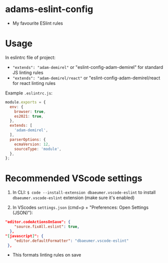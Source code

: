 # adams-eslint-config
- My favourite ESlint rules

# Usage
In eslintrc file of project:
- `"extends": "adam-demirel"` or "eslint-config-adam-demirel" for standard JS linting rules
- `"extends": "adam-demirel/react"` or "eslint-config-adam-demirel/react for react linting rules

Example `.eslintrc.js`:
```js
module.exports = {
  env: {
    browser: true,
    es2021: true,
  },
  extends: [
    'adam-demirel',
  ],
  parserOptions: {
    ecmaVersion: 12,
    sourceType: 'module',
  },
};
```

# Recommended VScode settings
1. In CLI: `$ code --install-extension dbaeumer.vscode-eslint` to install `dbaeumer.vscode-eslint` extension (make sure it's enabled)

2. In VScodes `settings.json` (cmd+p + "Preferences: Open Settings (JSON)"):
```json
"editor.codeActionsOnSave": {
    "source.fixAll.eslint": true,
  },
"[javascript]": {
    "editor.defaultFormatter": "dbaeumer.vscode-eslint"
 },
```
- This formats linting rules on save
